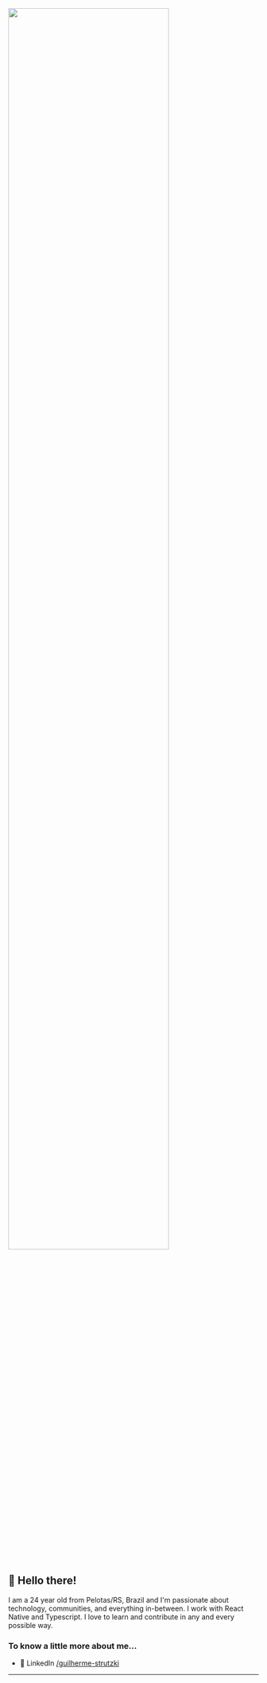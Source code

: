 <img src="https://media.giphy.com/media/ZbIADknDu7C4lKolgb/giphy.gif" width=80%>

## 👋 Hello there!

I am a 24 year old from Pelotas/RS, Brazil and I'm passionate about technology, communities, and everything in-between. I work with React Native and Typescript. I love to learn and contribute in any and every possible way. 

### To know a little more about me...
- 👥 LinkedIn [/guilherme-strutzki](https://www.linkedin.com/in/guilherme-strutzki-b92644169/)

---
